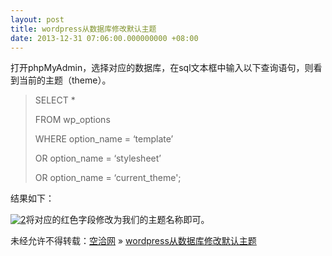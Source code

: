 ```yaml
---
layout: post
title: wordpress从数据库修改默认主题
date: 2013-12-31 07:06:00.000000000 +08:00
---
```


打开phpMyAdmin，选择对应的数据库，在sql文本框中输入以下查询语句，则看到当前的主题（theme）。

> SELECT *
> 
> FROM wp_options
> 
> WHERE option_name = ‘template’
> 
> OR option_name = ‘stylesheet’
> 
> OR option_name = ‘current_theme';

结果如下：

[![2](http://kongqia.com/wp-content/uploads/2013/12/2.png)](http://kongqia.com/wp-content/uploads/2013/12/2.png)将对应的红色字段修改为我们的主题名称即可。

未经允许不得转载：[空洽网](http://kongqia.com) » [wordpress从数据库修改默认主题](http://kongqia.com/31939.html)


